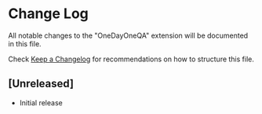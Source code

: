 # Change Log

All notable changes to the "OneDayOneQA" extension will be documented in this file.

Check [Keep a Changelog](http://keepachangelog.com/) for recommendations on how to structure this file.

## [Unreleased]

- Initial release